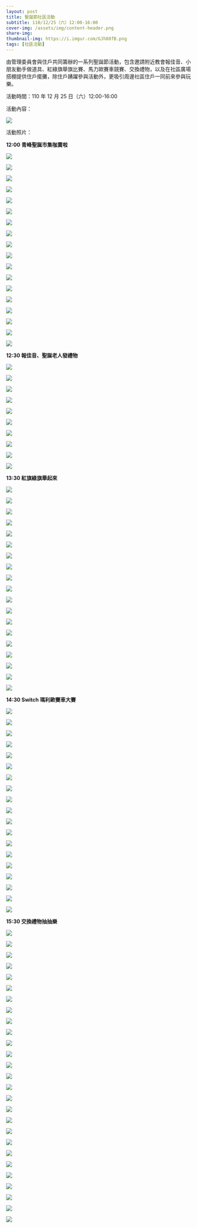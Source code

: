 ```yaml
---
layout: post
title: 聖誕節社區活動
subtitle: 110/12/25（六）12:00-16:00 
cover-img: /assets/img/content-header.png
share-img: 
thumbnail-img: https://i.imgur.com/GJh88fB.png
tags: [社區活動]
---
```


由管理委員會與住戶共同籌辦的一系列聖誕節活動，包含邀請附近教會報佳音、小朋友動手做道具、紅綠旗舉旗比賽、馬力歐賽車競賽、交換禮物，以及在社區廣場搭棚提供住戶擺攤，除住戶踴躍參與活動外，更吸引周邊社區住戶一同前來參與玩樂。

活動時間：110 年 12 月 25 日（六）12:00-16:00 

活動內容：

![](https://i.imgur.com/GJh88fB.png)

活動照片：

**12:00 青峰聖誕市集咖賣啦**

![](https://i.imgur.com/FGdnqYB.png)

![](https://i.imgur.com/rIvb5xQ.png)

![](https://i.imgur.com/yMcZ18D.jpg)

![](https://i.imgur.com/tioQ3Yq.jpg)

![](https://i.imgur.com/bnnkIZs.jpg)

![](https://i.imgur.com/0Sm9G8r.jpg)

![](https://i.imgur.com/G4RDo8N.jpg)

![](https://i.imgur.com/2RaETb7.jpg)

![](https://i.imgur.com/T2Retcw.jpg)

![](https://i.imgur.com/kxr2Ib7.jpg)

![](https://i.imgur.com/GQYqwKs.jpg)

![](https://i.imgur.com/Ga2ucDv.jpg)

![](https://i.imgur.com/T0tJNuX.jpg)

![](https://i.imgur.com/77RlSB1.jpg)

![](https://i.imgur.com/MCXoIV0.jpg)

![](https://i.imgur.com/V0TSOsV.jpg)

![](https://i.imgur.com/yZ9EmEt.jpg)

![](https://i.imgur.com/36EQCIZ.jpg)


**12:30 報佳音、聖誕老人發禮物**

![](https://i.imgur.com/m27GCOO.jpg)

![](https://i.imgur.com/m27GCOO.jpg)

![](https://i.imgur.com/e9ptKE9.jpg)

![](https://i.imgur.com/T2Retcw.jpg)

![](https://i.imgur.com/Ybwv1ek.jpg)

![](https://i.imgur.com/YcWLCcQ.jpg)

![](https://i.imgur.com/dS6RWCK.jpg)

![](https://i.imgur.com/LdHd6kE.jpg)

![](https://i.imgur.com/0jqEh3o.jpg)

![](https://i.imgur.com/NLi0m81.jpg)

**13:30 紅旗綠旗舉起來**

![](https://i.imgur.com/Bn1f3dO.png)

![](https://i.imgur.com/uljmpAq.png)

![](https://i.imgur.com/agGIcEu.jpg)

![](https://i.imgur.com/F9GNyts.jpg)

![](https://i.imgur.com/In3DXDX.jpg)

![](https://i.imgur.com/xAWkgFx.jpg)

![](https://i.imgur.com/9XWYvkX.jpg)

![](https://i.imgur.com/eDGnBpu.jpg)

![](https://i.imgur.com/ptOme4A.jpg)

![](https://i.imgur.com/SXw295g.jpg)

![](https://i.imgur.com/NaOP6KU.jpg)

![](https://i.imgur.com/OItOApo.jpg)

![](https://i.imgur.com/jLXsuWL.jpg)

![](https://i.imgur.com/lXoxVgW.jpg)

![](https://i.imgur.com/hACfdoA.jpg)

![](https://i.imgur.com/L2uGilr.jpg)

![](https://i.imgur.com/jFGnvdi.jpg)

![](https://i.imgur.com/jImagKG.jpg)

![](https://i.imgur.com/dJAFmaI.jpg)

**14:30 Switch 瑪利歐賽車大賽**

![](https://i.imgur.com/aS306zn.png)

![](https://i.imgur.com/iVyPdZZ.jpg)

![](https://i.imgur.com/HH69jFT.jpg)

![](https://i.imgur.com/gg6XnBG.jpg)

![](https://i.imgur.com/1XXjeD2.jpg)

![](https://i.imgur.com/vwY5a7B.jpg)

![](https://i.imgur.com/fFrxoyT.jpg)

![](https://i.imgur.com/DQ8XEw5.jpg)

![](https://i.imgur.com/LNIRq7a.jpg)

![](https://i.imgur.com/YUVfp2x.jpg)

![](https://i.imgur.com/uoWJt42.jpg)

![](https://i.imgur.com/hXh2Kfa.jpg)

![](https://i.imgur.com/uOI7lYO.jpg)

![](https://i.imgur.com/Al7FZxQ.jpg)

![](https://i.imgur.com/Poo3FRq.jpg)

![](https://i.imgur.com/2FUkCVY.jpg)

![](https://i.imgur.com/afaWuMs.jpg)

![](https://i.imgur.com/xXD8pPQ.jpg)

![](https://i.imgur.com/LF7z5Ni.jpg)

**15:30 交換禮物抽抽樂**

![](https://i.imgur.com/my5UDY6.png)

![](https://i.imgur.com/bG7eg1j.jpg)

![](https://i.imgur.com/CPAipQJ.jpg)

![](https://i.imgur.com/D1fGtGu.jpg)

![](https://i.imgur.com/BGOQLqZ.jpg)

![](https://i.imgur.com/LEeQwEc.jpg)

![](https://i.imgur.com/ruGp71o.jpg)

![](https://i.imgur.com/JhyVGx9.jpg)

![](https://i.imgur.com/t48u04z.jpg)

![](https://i.imgur.com/wMF5tsC.jpg)

![](https://i.imgur.com/JEFbTmR.jpg)

![](https://i.imgur.com/rdgxT9Z.jpg)

![](https://i.imgur.com/yGWpm0i.jpg)

![](https://i.imgur.com/m7jaJEB.jpg)

![](https://i.imgur.com/5zW6EHc.jpg)

![](https://i.imgur.com/hDnfQtT.jpg)

![](https://i.imgur.com/cOjMa9R.jpg)

![](https://i.imgur.com/GaBju1E.jpg)

![](https://i.imgur.com/b57YuXL.jpg)

![](https://i.imgur.com/TRAEwTA.jpg)

![](https://i.imgur.com/1w54bl2.jpg)

![](https://i.imgur.com/n1FT0L3.jpg)

![](https://i.imgur.com/MxuqWFE.jpg)

![](https://i.imgur.com/vF0n6GK.jpg)

![](https://i.imgur.com/4QNIXRK.jpg)

![](https://i.imgur.com/6sSjMOM.jpg)

![](https://i.imgur.com/v0HtwIk.jpg)
